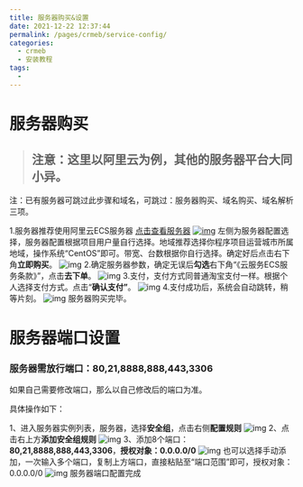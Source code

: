 ```yaml
---
title: 服务器购买&设置
date: 2021-12-22 12:37:44
permalink: /pages/crmeb/service-config/
categories:
  - crmeb
  - 安装教程
tags:
  - 
---
```

# 服务器购买

> ## **注意：这里以阿里云为例，其他的服务器平台大同小异。**

注：已有服务器可跳过此步骤和域名，可跳过：服务器购买、域名购买、域名解析三项。

1.服务器推荐使用阿里云ECS服务器 [点击查看服务器](https://promotion.aliyun.com/ntms/yunparter/invite.html?userCode=dligum2z)
[![img](http://bbs.crmeb.net/data/attachment/portal/201905/11/100445y04n0xrfynyamayy.jpg)](https://promotion.aliyun.com/ntms/yunparter/invite.html?userCode=dligum2z)
左侧为服务器配置选择，服务器配置根据项目用户量自行选择。地域推荐选择你程序项目运营城市所属地域，操作系统“CentOS”即可。带宽、台数根据你自行选择。确定好后点击右下角**立即购买**。
![img](https://img.kancloud.cn/1c/c2/1cc267ee9aa376433c7febedce2c34ac_756x411.png)
2.确定服务器参数，确定无误后**勾选**右下角“《云服务ECS服务条款》”，点击**去下单**。
![img](https://img.kancloud.cn/7e/23/7e23a617c1c6894f6f22515ab58f34e5_756x489.png)
3.支付，支付方式同普通淘宝支付一样。根据个人选择支付方式。点击“**确认支付”**。
![img](https://img.kancloud.cn/aa/e3/aae3912a990a22fc533e43e8a6538b33_756x454.png)
4.支付成功后，系统会自动跳转，稍等片刻。
![img](https://img.kancloud.cn/f2/df/f2dfc95a9756559ac74eb20223a8d1b2_750x248.png)
服务器购买完毕。

# 服务器端口设置

### 服务器需放行端口：80,21,8888,888,443,3306

如果自己需要修改端口，那么以自己修改后的端口为准。

具体操作如下：

1、进入服务器实例列表，服务器，选择**安全组**，点击右侧**配置规则**
![img](https://img.kancloud.cn/ae/6c/ae6ca90df342b844e2c9e9b6b2225e16_755x276.png)
2、点击右上方**添加安全组规则**
![img](https://img.kancloud.cn/cc/1e/cc1ec9b1ec9aa8afa618d85de8352fee_530x293.png)
3、添加8个端口：**80,21,8888,888,443,3306**，**授权对象：0.0.0.0/0**
![img](https://img.kancloud.cn/ec/30/ec30fe102647e7a0089cf76490097d18_409x435.png)
也可以选择手动添加，一次输入多个端口，复制上方端口，直接粘贴至“端口范围”即可，授权对象：0.0.0.0/0
![img](https://img.kancloud.cn/b8/40/b840c0203b121524fa6487c8f3dc7aba_2316x548.png)
服务器端口配置完成

